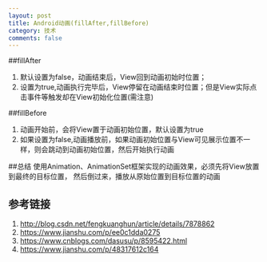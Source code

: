 ```yaml
---
layout: post
title: Android动画(fillAfter,fillBefore)
category: 技术
comments: false
---
```

##fillAfter
1. 默认设置为false，动画结束后，View回到动画初始时位置；
2. 设置为true,动画执行完毕后，View停留在动画结束时位置；但是View实际点击事件等触发却在View初始化位置(需注意)

##fillBefore
1. 动画开始前，会将View置于动画初始位置，默认设置为true
2. 如果设置为false,动画播放前，如果动画初始位置与View可见展示位置不一样，则会跳动到动画初始位置，然后开始执行动画

##总结
使用Animation、AnimationSet框架实现的动画效果，必须先将View放置到最终的目标位置，
然后倒过来，播放从原始位置到目标位置的动画

## 参考链接   
1.  <http://blog.csdn.net/fengkuanghun/article/details/7878862>
2.  <https://www.jianshu.com/p/ee0c1dda0275>
3.  <https://www.cnblogs.com/dasusu/p/8595422.html>
4.  <https://www.jianshu.com/p/48317612c164>


	
	
	
	
	
	
	
	
	
	
	